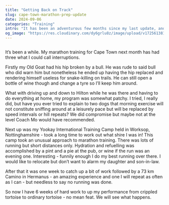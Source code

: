 ```yaml
---
title: "Getting Back on Track"
slug: cape-town-marathon-prep-update
date: 2024-09-06
categories: "Training"
intro: "It has been an adventurous few months since my last update, and my marathon training has taken several detours and suffered more than one interuption. Now it's time to get back on track and see where we stand."
og_image: "https://res.cloudinary.com/dy6grlu8z/image/upload/v1725613810/w8ao6flt7razmuizitxo.jpg"
---
```


<img src="https://res.cloudinary.com/dy6grlu8z/image/upload/v1725613426/dukgg0o7zp0rqnderlwf.jpg" alt="">

It’s been a while. My marathon training for Cape Town next month has had three what I could call interruptions.

Firstly my Old Goat had his hip broken by a bull. He was rude to said bull who did warn him but nonetheless he ended up having the hip replaced and rendering himself useless for snake-killing on trails. He can still open a bottle of wine though and change a tyre so I’ll keep him around.

What with driving up and down to Hilton while he was there and having to do everything at home, my program was somewhat patchy. I tried, I really did, but have you ever tried to explain to two dogs that morning exercise will not constitute sniffing around at a leisurely pace but will be replaced by speed intervals or hill repeats? We did compromise but maybe not at the level Coach Mo would have recommended.

Next up was my Yookay International Training Camp held in Worksop, Nottinghamshire - took a long time to work out what shire I was in! This camp took an unusual approach to marathon training. There was lots of running but short distances only. Hydration and refuelling was accomplished by a pint and a pie at the pub, or wine if the run was an evening one. Interesting - funnily enough I do my best running over there. I would like to relocate but don’t want to alarm my daughter and son-in-law.

After that it was one week to catch up a bit of work followed by a 73 km Camino in Hermanus - an amazing experience and one I will repeat as often as I can - but needless to say no running was done.

So now I have 6 weeks of hard work to up my performance from crippled tortoise to ordinary tortoise - no mean feat. We will see what happens.
